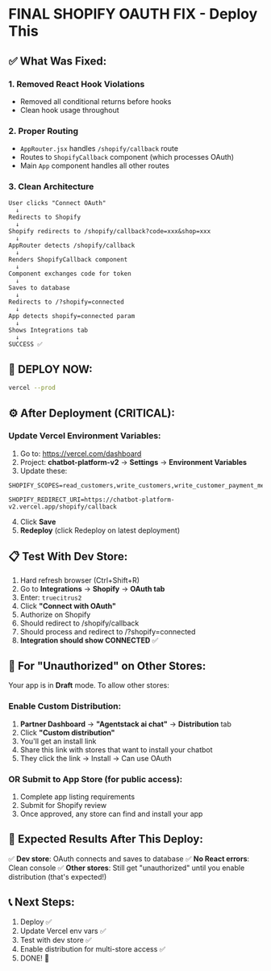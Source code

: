 # FINAL SHOPIFY OAUTH FIX - Deploy This

## ✅ What Was Fixed:

### 1. Removed React Hook Violations
- Removed all conditional returns before hooks
- Clean hook usage throughout

### 2. Proper Routing
- `AppRouter.jsx` handles `/shopify/callback` route
- Routes to `ShopifyCallback` component (which processes OAuth)
- Main `App` component handles all other routes

### 3. Clean Architecture
```
User clicks "Connect OAuth"
  ↓
Redirects to Shopify
  ↓
Shopify redirects to /shopify/callback?code=xxx&shop=xxx
  ↓
AppRouter detects /shopify/callback
  ↓
Renders ShopifyCallback component
  ↓
Component exchanges code for token
  ↓
Saves to database
  ↓
Redirects to /?shopify=connected
  ↓
App detects shopify=connected param
  ↓
Shows Integrations tab
  ↓
SUCCESS ✅
```

## 🚀 DEPLOY NOW:

```bash
vercel --prod
```

## ⚙️ After Deployment (CRITICAL):

### Update Vercel Environment Variables:

1. Go to: https://vercel.com/dashboard
2. Project: **chatbot-platform-v2** → **Settings** → **Environment Variables**
3. Update these:

```
SHOPIFY_SCOPES=read_customers,write_customers,write_customer_payment_methods,read_price_rules,read_discounts,write_draft_orders,read_draft_orders,read_inventory,read_locations,read_marketing_integrated_campaigns,read_marketing_events,read_orders,write_orders,read_product_listings,read_products,write_products,read_shipping,read_shopify_payments_accounts,customer_write_customers,customer_read_customers,customer_read_draft_orders,customer_read_orders,customer_write_orders

SHOPIFY_REDIRECT_URI=https://chatbot-platform-v2.vercel.app/shopify/callback
```

4. Click **Save**
5. **Redeploy** (click Redeploy on latest deployment)

## 📋 Test With Dev Store:

1. Hard refresh browser (Ctrl+Shift+R)
2. Go to **Integrations** → **Shopify** → **OAuth tab**
3. Enter: `truecitrus2`
4. Click **"Connect with OAuth"**
5. Authorize on Shopify
6. Should redirect to /shopify/callback
7. Should process and redirect to /?shopify=connected
8. **Integration should show CONNECTED** ✅

## 🔧 For "Unauthorized" on Other Stores:

Your app is in **Draft** mode. To allow other stores:

### Enable Custom Distribution:

1. **Partner Dashboard** → **"Agentstack ai chat"** → **Distribution** tab
2. Click **"Custom distribution"**
3. You'll get an install link
4. Share this link with stores that want to install your chatbot
5. They click the link → Install → Can use OAuth

### OR Submit to App Store (for public access):

1. Complete app listing requirements
2. Submit for Shopify review
3. Once approved, any store can find and install your app

## 🎯 Expected Results After This Deploy:

✅ **Dev store**: OAuth connects and saves to database
✅ **No React errors**: Clean console
✅ **Other stores**: Still get "unauthorized" until you enable distribution (that's expected!)

## 📞 Next Steps:

1. Deploy ✅
2. Update Vercel env vars ✅
3. Test with dev store ✅
4. Enable distribution for multi-store access ✅
5. DONE! 🎉
